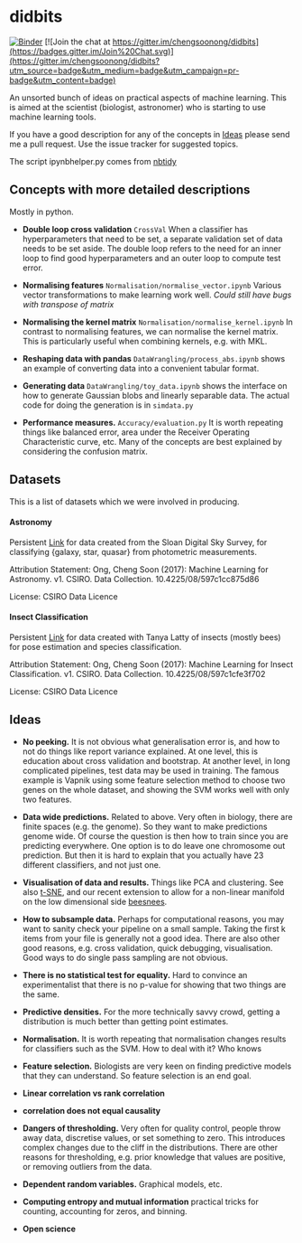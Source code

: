 # didbits

[![Binder](https://mybinder.org/badge_logo.svg)](https://mybinder.org/v2/gh/chengsoonong/didbits/master)
[![Join the chat at https://gitter.im/chengsoonong/didbits](https://badges.gitter.im/Join%20Chat.svg)](https://gitter.im/chengsoonong/didbits?utm_source=badge&utm_medium=badge&utm_campaign=pr-badge&utm_content=badge)

An unsorted bunch of ideas on practical aspects of machine
learning. This is aimed at the scientist (biologist, astronomer) who
is starting to use machine learning tools.

If you have a good description for any of the concepts in [Ideas](#ideas)
please send me a pull request.
Use the issue tracker for suggested topics.

The script ipynbhelper.py comes from [nbtidy](https://github.com/chengsoonong/nbtidy)

## Concepts with more detailed descriptions
Mostly in python.


- **Double loop cross validation** ```CrossVal``` When a classifier has hyperparameters that need to be set, a separate validation set of data needs to be set aside. The double loop refers to the need for an inner loop to find good hyperparameters and an outer loop to compute test error.

- **Normalising features** ```Normalisation/normalise_vector.ipynb```
  Various vector transformations to make learning work well. *Could
  still have bugs with transpose of matrix*

- **Normalising the kernel matrix** ```Normalisation/normalise_kernel.ipynb``` In contrast to
  normalising features, we can normalise the kernel matrix. This is
  particularly useful when combining kernels, e.g. with MKL.

- **Reshaping data with pandas** ```DataWrangling/process_abs.ipynb```
  shows an example of converting data into a convenient tabular format.

- **Generating data** ```DataWrangling/toy_data.ipynb```
  shows the interface on how to generate Gaussian blobs and linearly separable data.
  The actual code for doing the generation is in ```simdata.py```

- **Performance measures.** ```Accuracy/evaluation.py``` It is worth
  repeating things like balanced error, area under the Receiver Operating Characteristic curve, etc.
  Many of the concepts are best explained by considering the confusion matrix.

## Datasets

This is a list of datasets which we were involved in producing.

#### Astronomy

Persistent [Link](http://doi.org/10.4225/08/597c1cc875d86) for data created from
the Sloan Digital Sky Survey, for classifying {galaxy, star, quasar} from photometric
measurements.

Attribution Statement: Ong, Cheng Soon (2017): Machine Learning for Astronomy. v1. CSIRO.
Data Collection. 10.4225/08/597c1cc875d86

License: CSIRO Data Licence

#### Insect Classification

Persistent [Link](http://doi.org/10.4225/08/597c1cfe3f702) for data created with Tanya Latty
of insects (mostly bees) for pose estimation and species classification.

Attribution Statement: Ong, Cheng Soon (2017): Machine Learning for Insect Classification. v1. CSIRO. Data Collection. 10.4225/08/597c1cfe3f702

License: CSIRO Data Licence



## Ideas

- **No peeking.** It is not obvious what generalisation error is, and how to
not do things like report variance explained. At one level, this is
education about cross validation and bootstrap. At another level, in long
complicated pipelines, test data may be used in training. The famous
example is Vapnik using some feature selection method to choose two genes
on the whole dataset, and showing the SVM works well with only two
features.

- **Data wide predictions.** Related to above. Very often in biology, there
are finite spaces (e.g. the genome). So they want to make predictions
genome wide. Of course the question is then how to train since you are
predicting everywhere. One option is to do leave one chromosome out
prediction. But then it is hard to explain that you actually have 23
different classifiers, and not just one.

- **Visualisation of data and results.** Things like PCA and clustering.
See also [t-SNE](http://lvdmaaten.github.io/tsne/), and our recent extension
to allow for a non-linear manifold on the low dimensional side
[beesnees](https://github.com/chengsoonong/beesnees).

- **How to subsample data.** Perhaps for computational reasons, you may want to
sanity check your pipeline on a small sample. Taking the first k items
from your file is generally not a good idea. There are also other good
reasons, e.g. cross validation, quick debugging, visualisation. Good ways
to do single pass sampling are not obvious.

- **There is no statistical test for equality.** Hard to convince an
experimentalist that there is no p-value for showing that two things are
the same.

- **Predictive densities.** For the more technically savvy crowd, getting a
distribution is much better than getting point estimates.

- **Normalisation.** It is worth repeating that normalisation changes results for classifiers such as the SVM.
How to deal with it? Who knows

- **Feature selection.** Biologists are very keen on finding predictive models
that they can understand. So feature selection is an end goal.

- **Linear correlation vs rank correlation**

- **correlation does not equal causality**

- **Dangers of thresholding.** Very often for quality control, people throw
away data, discretise values, or set something to zero. This introduces
complex changes due to the cliff in the distributions. There are other
reasons for thresholding, e.g. prior knowledge that values are positive,
or removing outliers from the data.

- **Dependent random variables.** Graphical models, etc.

- **Computing entropy and mutual information** practical tricks for counting, accounting for zeros, and binning.

- **Open science**
